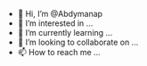 - 👋 Hi, I’m @Abdymanap
- 👀 I’m interested in ...
- 🌱 I’m currently learning ...
- 💞️ I’m looking to collaborate on ...
- 📫 How to reach me ...

<!---
Abdymanap/Abdymanap is a ✨ special ✨ repository because its `README.md` (this file) appears on your GitHub profile.
You can click the Preview link to take a look at your changes.
--->
